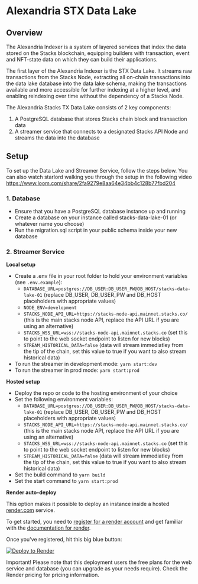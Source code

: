 # Alexandria STX Data Lake

## Overview

The Alexandria Indexer is a system of layered services that index the data stored on the Stacks blockchain, equipping builders with transaction, event and NFT-state data on which they can build their applications.

The first layer of the Alexandria Indexer is the STX Data Lake. It streams raw transactions from the Stacks Node, extracting all on-chain transactions into the data lake database into the data lake schema, making the transactions available and more accessible for further indexing at a higher level, and enabling reindexing over time without the dependency of a Stacks Node.

The Alexandria Stacks TX Data Lake consists of 2 key components:

1. A PostgreSQL database that stores Stacks chain block and transaction data
2. A streamer service that connects to a designated Stacks API Node and streams the data into the database

## Setup

To set up the Data Lake and Streamer Service, follow the steps below. You can also watch starlord walking you through the setup in the following video https://www.loom.com/share/2fa9279e8aa64e34bb4c128b77fbd204

### 1. Database

- Ensure that you have a PostgreSQL database instance up and running
- Create a database on your instance called stacks-data-lake-01 (or whatever name you choose)
- Run the migration.sql script in your public schema inside your new database

### 2. Streamer Service

**Local setup**

- Create a .env file in your root folder to hold your environment variables (see `.env.example`):
  - `DATABASE_URL=postgres://DB_USER:DB_USER_PW@DB_HOST/stacks-data-lake-01` (replace DB_USER, DB_USER_PW and DB_HOST placeholders with appropriate values)
  - `NODE_ENV=development`
  - `STACKS_NODE_API_URL=https://stacks-node-api.mainnet.stacks.co/` (this is the main stacks node API, replace the API URL if you are using an alternative)
  - `STACKS_WSS_URL=wss://stacks-node-api.mainnet.stacks.co` (set this to point to the web socket endpoint to listen for new blocks)
  - `STREAM_HISTORICAL_DATA=false` (data will stream immediatley from the tip of the chain, set this value to true if you want to also stream historical data)
- To run the streamer in development mode: `yarn start:dev`
- To run the streamer in prod mode: `yarn start:prod`

**Hosted setup**

- Deploy the repo or code to the hosting environment of your choice
- Set the following environment variables:
  - `DATABASE_URL=postgres://DB_USER:DB_USER_PW@DB_HOST/stacks-data-lake-01` (replace DB_USER, DB_USER_PW and DB_HOST placeholders with appropriate values)
  - `STACKS_NODE_API_URL=https://stacks-node-api.mainnet.stacks.co/` (this is the main stacks node API, replace the API URL if you are using an alternative)
  - `STACKS_WSS_URL=wss://stacks-node-api.mainnet.stacks.co` (set this to point to the web socket endpoint to listen for new blocks)
  - `STREAM_HISTORICAL_DATA=false` (data will stream immediatley from the tip of the chain, set this value to true if you want to also stream historical data)
- Set the build command to `yarn build`
- Set the start command to `yarn start:prod`

**Render auto-deploy**

This option makes it possible to deploy an instance inside a hosted [render.com](https://render.com) service.

To get started, you need to [register for a render account](https://dashboard.render.com/register) and get familiar with the [documentation for render](https://render.com/docs).

Once you've registered, hit this big blue button:

[![Deploy to Render](https://render.com/images/deploy-to-render-button.svg)](https://render.com/deploy?repo=https://github.com/byzantion-xyz/alexandria-stx-datalake&branch=blueprint)

Important! Please note that this deployment users the free plans for the web service and database (you can upgrade as your needs require). Check the Render pricing for pricing information.

